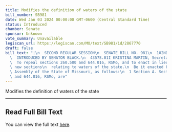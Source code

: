 ```yaml
---
title: Modifies the definition of waters of the state
bill_number: SB981
date: Wed Jan 03 2024 00:00:00 GMT-0600 (Central Standard Time)
status: Introduced
chamber: Senate
sponsor: Unknown
vote_summary: Unavailable
legiscan_url: https://legiscan.com/MO/text/SB981/id/2867770
draft: false
bill_text: "|\n  SECOND REGULAR SESSION\n  SENATE BILL NO. 981\n  102ND GENERA L ASSEMBLY\n\
  \  INTRODUCED BY SENATOR BLACK.\n  4357S.01I KRISTINA MARTIN, Secretary\n  AN ACT\n\
  \  To repeal sections 260.500 and 644.016, RSMo, and to enact in lieu thereof two\
  \ new sections\n  relating to waters of the state.\n  Be it enacted by the General\
  \ Assembly of the State of Missouri, as follows:\n  1 Section A. Sections 260.500\
  \ and 644.016, RSMo, are"
---
```

Modifies the definition of waters of the state

---

## Read Full Bill Text

You can view the full text [here](https://legiscan.com/MO/text/SB981/id/2867770).
